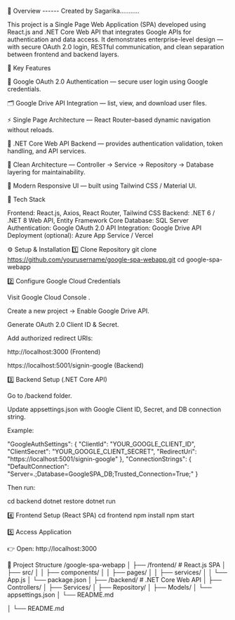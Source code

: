 🚀 Overview      ------  Created by Sagarika...........

This project is a Single Page Web Application (SPA) developed using React.js and .NET Core Web API that integrates Google APIs for authentication and data access.
It demonstrates enterprise-level design — with secure OAuth 2.0 login, RESTful communication, and clean separation between frontend and backend layers.

🧠 Key Features

🔐 Google OAuth 2.0 Authentication — secure user login using Google credentials.

🗂 Google Drive API Integration — list, view, and download user files.

⚡ Single Page Architecture — React Router–based dynamic navigation without reloads.

🧱 .NET Core Web API Backend — provides authentication validation, token handling, and API services.

🧩 Clean Architecture — Controller → Service → Repository → Database layering for maintainability.

🎨 Modern Responsive UI — built using Tailwind CSS / Material UI.

🧰 Tech Stack

Frontend: React.js, Axios, React Router, Tailwind CSS
Backend: .NET 6 / .NET 8 Web API, Entity Framework Core
Database: SQL Server
Authentication: Google OAuth 2.0
API Integration: Google Drive API
Deployment (optional): Azure App Service / Vercel

⚙️ Setup & Installation
1️⃣ Clone Repository
git clone https://github.com/yourusername/google-spa-webapp.git
cd google-spa-webapp

2️⃣ Configure Google Cloud Credentials

Visit Google Cloud Console
.

Create a new project → Enable Google Drive API.

Generate OAuth 2.0 Client ID & Secret.

Add authorized redirect URIs:

http://localhost:3000 (Frontend)

https://localhost:5001/signin-google (Backend)

3️⃣ Backend Setup (.NET Core API)

Go to /backend folder.

Update appsettings.json with Google Client ID, Secret, and DB connection string.

Example:

"GoogleAuthSettings": {
  "ClientId": "YOUR_GOOGLE_CLIENT_ID",
  "ClientSecret": "YOUR_GOOGLE_CLIENT_SECRET",
  "RedirectUri": "https://localhost:5001/signin-google"
},
"ConnectionStrings": {
  "DefaultConnection": "Server=.;Database=GoogleSPA_DB;Trusted_Connection=True;"
}


Then run:

cd backend
dotnet restore
dotnet run

4️⃣ Frontend Setup (React SPA)
cd frontend
npm install
npm start

5️⃣ Access Application

👉 Open: http://localhost:3000

📂 Project Structure
/google-spa-webapp
│
├── /frontend/               # React.js SPA
│   ├── src/
│   │   ├── components/
│   │   ├── pages/
│   │   ├── services/
│   │   └── App.js
│   └── package.json
│
├── /backend/                # .NET Core Web API
│   ├── Controllers/
│   ├── Services/
│   ├── Repository/
│   ├── Models/
│   └── appsettings.json
│
└── README.md











│
└── README.md
